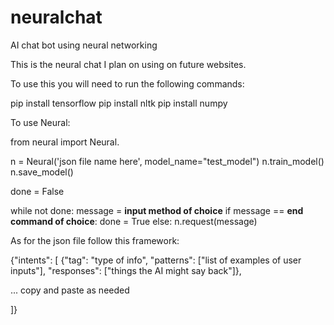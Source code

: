 # neuralchat
AI chat bot using neural networking 

This is the neural chat I plan on using on future websites.

To use this you will need to run the following commands:

pip install tensorflow
pip install nltk
pip install numpy

To use Neural:

from neural import Neural.

n = Neural('json file name here', model_name="test_model")
n.train_model()
n.save_model()

done = False

while not done:
    message = **input method of choice**
    if message == **end command of choice**:
        done = True
    else:
        n.request(message)

As for the json file follow this framework:

{"intents": [
{"tag": "type of info",
"patterns": ["list of examples of user inputs"],
"responses": ["things the AI might say back"]},

... copy and paste as needed

]}

